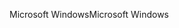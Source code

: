 <span data-ttu-id="72d84-101">Microsoft Windows</span><span class="sxs-lookup"><span data-stu-id="72d84-101">Microsoft Windows</span></span>